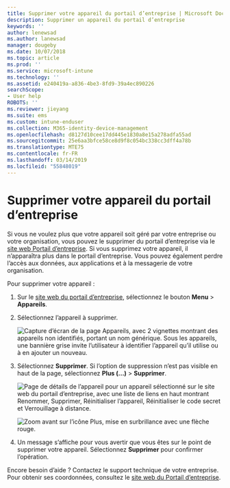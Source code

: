 ```yaml
---
title: Supprimer votre appareil du portail d’entreprise | Microsoft Docs
description: Supprimer un appareil du portail d’entreprise
keywords: ''
author: lenewsad
ms.author: lanewsad
manager: dougeby
ms.date: 10/07/2018
ms.topic: article
ms.prod: ''
ms.service: microsoft-intune
ms.technology: ''
ms.assetid: e240419a-a836-4be3-8fd9-39a4ec890226
searchScope:
- User help
ROBOTS: ''
ms.reviewer: jieyang
ms.suite: ems
ms.custom: intune-enduser
ms.collection: M365-identity-device-management
ms.openlocfilehash: d8127d10cee17dd445e1830a8e15a278adfa55ad
ms.sourcegitcommit: 25e6aa3bfce58ce8d9f8c054bc338cc3dff4a78b
ms.translationtype: MTE75
ms.contentlocale: fr-FR
ms.lasthandoff: 03/14/2019
ms.locfileid: "55848019"
---
```

# <a name="remove-your-device-from-the-company-portal"></a>Supprimer votre appareil du portail d’entreprise

Si vous ne voulez plus que votre appareil soit géré par votre entreprise ou votre organisation, vous pouvez le supprimer du portail d’entreprise via le [site web Portail d’entreprise](https://go.microsoft.com/fwlink/?linkid=2010980). Si vous supprimez votre appareil, il n’apparaîtra plus dans le portail d’entreprise. Vous pouvez également perdre l’accès aux données, aux applications et à la messagerie de votre organisation.

Pour supprimer votre appareil :

1. Sur le [site web du portail d’entreprise](https://portal.manage.microsoft.com), sélectionnez le bouton __Menu__ > __Appareils__.  

2. Sélectionnez l’appareil à supprimer.  

    ![Capture d’écran de la page Appareils, avec 2 vignettes montrant des appareils non identifiés, portant un nom générique. Sous les appareils, une bannière grise invite l’utilisateur à identifier l’appareil qu’il utilise ou à en ajouter un nouveau.](./media/rename-reset-device-step2-1808.png) 

3. Sélectionnez **Supprimer**. Si l’option de suppression n’est pas visible en haut de la page, sélectionnez **Plus (...)** > **Supprimer**.  

   ![Page de détails de l’appareil pour un appareil sélectionné sur le site web du portail d’entreprise, avec une liste de liens en haut montrant Renommer, Supprimer, Réinitialiser l’appareil, Réinitialiser le code secret et Verrouillage à distance. ](./media/rename-reset-device-1808.png)  
  

    ![Zoom avant sur l’icône Plus, mise en surbrillance avec une flèche rouge.](./media/rename-reset-device-step3-more-1808.png)   

4. Un message s’affiche pour vous avertir que vous êtes sur le point de supprimer votre appareil. Sélectionnez **Supprimer** pour confirmer l’opération.  

Encore besoin d’aide ? Contactez le support technique de votre entreprise. Pour obtenir ses coordonnées, consultez le [site web du Portail d’entreprise](https://go.microsoft.com/fwlink/?linkid=2010980).
